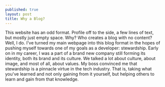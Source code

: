 ```yaml
---
published: true
layout: post
title: Why a Blog?
---
```


This website has an odd format. Profile off to the side, a few lines of text, but mostly just empty space. Why? Who creates	a blog with no content? Well, I do. I've turned my main webpage into this blog format in the hopes of pushing myself towards one of my goals as a developer: stewardship. Early on in my career, I was a part of a brand new company still forming its identity, both its brand and its culture. We talked a lot about culture, about image, and most of all, about values. My boss convinced me that stewardship is a pinnacle virtue in the tech industry. That is, taking what you've learned and not only gaining from it yourself, but helping others to learn and gain from that knowledge.
